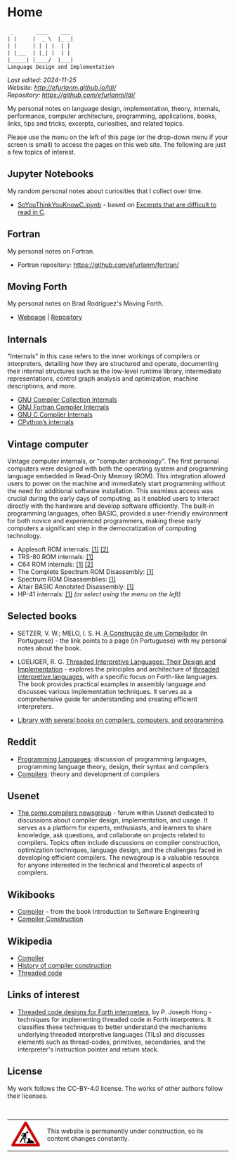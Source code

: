 # Home

     _       ____    ___ 
    | |     |  _ \  |_ _|
    | |     | | | |  | | 
    | |___  | |_| |  | | 
    |_____| |____/  |___|
    Language Design and Implementation

*Last edited: 2024-11-25  
Website: <http://efurlanm.github.io/ldi/>  
Repository: <https://github.com/efurlanm/ldi/>*
 
My personal notes on language design, implementation, theory, internals, performance, computer architecture, programming, applications, books, links, tips and tricks, excerpts, curiosities, and related topics.

Please use the menu on the left of this page (or the drop-down menu if your screen is small) to access the pages on this web site. The following are just a few topics of interest.


## Jupyter Notebooks

My random personal notes about curiosities that I collect over time.

* [SoYouThinkYouKnowC.ipynb](c/SoYouThinkYouKnowC.ipynb) - based on [Excerpts that are difficult to read in C](https://wordsandbuttons.online/so_you_think_you_know_c.html).


## Fortran

My personal notes on Fortran.

* Fortran repository: <https://github.com/efurlanm/fortran/>


## Moving Forth

My personal notes on Brad Rodriguez's Moving Forth.

* [Webpage](Moving_Forth/README.md) | [Repository](http://github.com/efurlanm/ldi/tree/main/docs-src/Moving_Forth/)


## Internals

"Internals" in this case refers to the inner workings of compilers or interpreters, detailing how they are structured and operate, documenting their internal structures such as the low-level runtime library, intermediate representations, control graph analysis and optimization, machine descriptions, and more.

* [GNU Compiler Collection Internals](https://gcc.gnu.org/onlinedocs/gccint.pdf)
* [GNU Fortran Compiler Internals](https://gcc.gnu.org/onlinedocs/gfc-internals/)
* [GNU C Compiler Internals](https://en.wikibooks.org/wiki/GNU_C_Compiler_Internals)
* [CPython’s internals](https://devguide.python.org/internals/)


## Vintage computer

Vintage computer internals, or "computer archeology". The first personal computers were designed with both the operating system and programming language embedded in Read-Only Memory (ROM). This integration allowed users to power on the machine and immediately start programming without the need for additional software installation. This seamless access was crucial during the early days of computing, as it enabled users to interact directly with the hardware and develop software efficiently. The built-in programming languages, often BASIC, provided a user-friendly environment for both novice and experienced programmers, making these early computers a significant step in the democratization of computing technology.

* Applesoft ROM internals: [[1]](http://www.txbobsc.com/scsc/scdocumentor/) [[2]](https://6502disassembly.com/a2-rom/)
* TRS-80 ROM internals: [[1]](https://www.trs-80.com/wordpress/disassembled-rom/)
* C64 ROM internals: [[1]](https://www.pagetable.com/c64ref/c64disasm/) [[2]](https://github.com/tgiphil/c64rom)
* The Complete Spectrum ROM Disassembly: [[1]](https://archive.org/details/CompleteSpectrumROMDisassemblyThe)
* Spectrum ROM Disassemblies: [[1]](https://github.com/ZXSpectrumVault/rom-disassemblies)
* Altair BASIC Annotated Disassembly: [[1]](http://altairbasic.org/)
* HP-41 internals: [[1]](calculators/README.md) *(or select using the menu on the left)*


## Selected books

* SETZER, V. W.; MELO, I. S. H. [A Construção de um Compilador](buildcomp.md) (in Portuguese) - the link points to a page (in Portuguese) with my personal notes about the book.

* LOELIGER, R. G. [Threaded Interpretive Languages: Their Design and Implementation](https://vdoc.pub/documents/threaded-interpretive-languages-their-design-and-implementation-1seph9gct7uo) - explores the principles and architecture of [threaded interpretive languages](https://en.wikipedia.org/wiki/Threaded_code), with a specific focus on Forth-like languages. The book provides practical examples in assembly language and discusses various implementation techniques. It serves as a comprehensive guide for understanding and creating efficient interpreters.

* [Library with several books on compilers, computers, and programming](https://vdoc.pub/search/compiler).


## Reddit

* [Programming Languages](http://www.reddit.com/r/ProgrammingLanguages/): discussion of programming languages, programming language theory, design, their syntax and compilers
* [Compilers](http://www.reddit.com/r/Compilers/): theory and development of compilers


## Usenet

* [The comp.compilers newsgroup](https://compilers.iecc.com/) - forum within Usenet dedicated to discussions about compiler design, implementation, and usage. It serves as a platform for experts, enthusiasts, and learners to share knowledge, ask questions, and collaborate on projects related to compilers. Topics often include discussions on compiler construction, optimization techniques, language design, and the challenges faced in developing efficient compilers. The newsgroup is a valuable resource for anyone interested in the technical and theoretical aspects of compilers.


## Wikibooks

* [Compiler](https://en.wikibooks.org/wiki/Introduction_to_Software_Engineering/Tools/Compiler) - from the book Introduction to Software Engineering
* [Compiler Construction](https://en.wikibooks.org/wiki/Compiler_Construction)


## Wikipedia

* [Compiler](https://en.wikipedia.org/wiki/Compiler)
* [History of compiler construction](https://en.wikipedia.org/wiki/History_of_compiler_construction)
* [Threaded code](https://en.wikipedia.org/wiki/Threaded_code)


##  Links of interest

* [Threaded code designs for Forth interpreters](https://dl.acm.org/doi/10.1145/146559.146561), by P. Joseph Hong - techniques for implementing threaded code in Forth interpreters. It classifies these techniques to better understand the mechanisms underlying threaded interpretive languages (TILs) and discusses elements such as thread-codes, primitives, secondaries, and the interpreter's instruction pointer and return stack.


## License

My work follows the CC-BY-4.0 license. The works of other authors follow their licenses.



<br>
<table>
    <tr>
        <td><img src="img/construction.gif"></td>
        <td>This website is permanently under construction, so its content changes constantly.</td>
    </tr>
</table>

